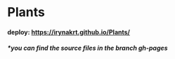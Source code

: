 # Plants

#### deploy: https://irynakrt.github.io/Plants/
##### *you can find the source files in the branch gh-pages
